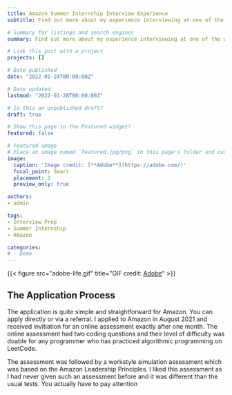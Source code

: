 ```yaml
---
title: Amazon Summer Internship Interview Experience
subtitle: Find out more about my experience interviewing at one of the worlds largest companies, Amazon, for a Summer Internship. 

# Summary for listings and search engines
summary: Find out more about my experience interviewing at one of the worlds largest companies, Amazon, for a Summer Internship. 

# Link this post with a project
projects: []

# Date published
date: "2022-01-24T00:00:00Z"

# Date updated
lastmod: "2022-01-28T00:00:00Z"

# Is this an unpublished draft?
draft: true

# Show this page in the Featured widget?
featured: false

# Featured image
# Place an image named `featured.jpg/png` in this page's folder and customize its options here.
image:
  caption: 'Image credit: [**Adobe**](https://adobe.com/)'
  focal_point: Smart
  placement: 2
  preview_only: true

authors:
- admin

tags:
- Interview Prep
- Summer Internship
- Amazon

categories:
# - Demo
---
```


{{< figure src="adobe-life.gif" title="GIF credit: [Adobe](https://adobe.com/)" >}}

## The Application Process

The application is quite simple and straightforward for Amazon. You can apply directly or via a referral. I applied to Amazon in August 2021 and received invitiation for an online assessment exactly after one month. The online assessment had two coding questions and their level of difficulty was doable for any programmer who has practiced algorithmic programming on LeetCode. 

The assessment was followed by a workstyle simulation assessment which was based on the Amazon Leadership Principles. I liked this assessment as I had never given such an assessment before and it was different than the usual tests. You actually have to pay attention 
